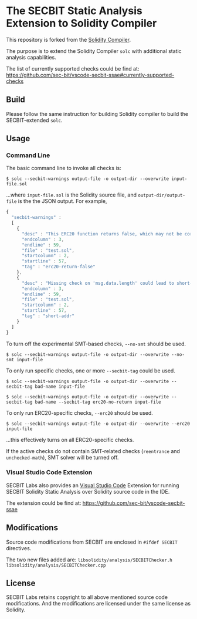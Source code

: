 # The SECBIT Static Analysis Extension to Solidity Compiler

This repository is forked from the [Solidity Compiler](https://github.com/ethereum/solidity).

The purpose is to extend the Solidity Compiler `solc` with additional static analysis capabilities.

The list of currently supported checks could be find at:
https://github.com/sec-bit/vscode-secbit-ssae#currently-supported-checks

## Build

Please follow the same instruction for building Solidity compiler to build the SECBIT-extended `solc`.

## Usage

### Command Line

The basic command line to invoke all checks is:
```
$ solc --secbit-warnings output-file -o output-dir --overwrite input-file.sol
```
...where `input-file.sol` is the Solidity source file, and `output-dir/output-file` is the the JSON output. For example,
```JavaScript
{
  "secbit-warnings" : 
  [
    {
      "desc" : "This ERC20 function returns false, which may not be correctly handled by the caller.",
      "endcolumn" : 3,
      "endline" : 59,
      "file" : "test.sol",
      "startcolumn" : 2,
      "startline" : 57,
      "tag" : "erc20-return-false"
    },
    {
      "desc" : "Missing check on 'msg.data.length' could lead to short-address attack in this ERC20 transfer function.",
      "endcolumn" : 3,
      "endline" : 59,
      "file" : "test.sol",
      "startcolumn" : 2,
      "startline" : 57,
      "tag" : "short-addr"
    }
  ]
}
```

To turn off the experimental SMT-based checks, `--no-smt` should be used.
```
$ solc --secbit-warnings output-file -o output-dir --overwrite --no-smt input-file
```

To only run specific checks, one or more `--secbit-tag` could be used.
```
$ solc --secbit-warnings output-file -o output-dir --overwrite --secbit-tag bad-name input-file
```
```
$ solc --secbit-warnings output-file -o output-dir --overwrite --secbit-tag bad-name --secbit-tag erc20-no-return input-file
```

To only run ERC20-specific checks, `--erc20` should be used.
```
$ solc --secbit-warnings output-file -o output-dir --overwrite --erc20 input-file
```
...this effectively turns on all ERC20-specific checks.

If the active checks do not contain SMT-related checks (`reentrance` and `unchecked-math`), SMT solver will be turned off.

### Visual Studio Code Extension

SECBIT Labs also provides an [Visual Studio Code](https://code.visualstudio.com/) Extension for running SECBIT
Solidity Static Analysis over Solidity source code in the IDE.

The extension could be find at:
https://github.com/sec-bit/vscode-secbit-ssae


## Modifications

Source code modifications from SECBIT are enclosed in `#ifdef SECBIT` directives.

The two new files added are:
`libsolidity/analysis/SECBITChecker.h`
`libsolidity/analysis/SECBITChecker.cpp`

## License

SECBIT Labs retains copyright to all above mentioned source code modifications. And the modifications
are licensed under the same license as Solidity.
